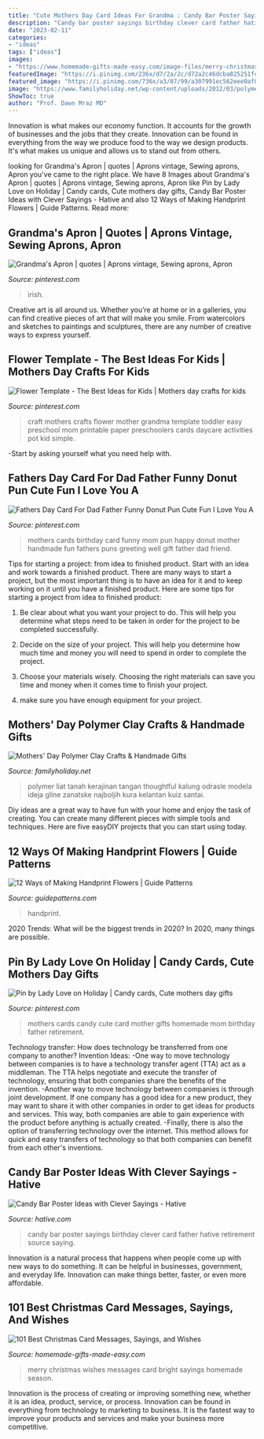 ```yaml
---
title: "Cute Mothers Day Card Ideas For Grandma : Candy Bar Poster Sayings Birthday Clever Card Father Hative Retirement Source Saying"
description: "Candy bar poster sayings birthday clever card father hative retirement source saying"
date: "2023-02-11"
categories:
- "ideas"
tags: ["ideas"]
images:
- "https://www.homemade-gifts-made-easy.com/image-files/merry-christmas-images-cstm-be-merry-and-bright-600x900.jpg"
featuredImage: "https://i.pinimg.com/236x/d7/2a/2c/d72a2c46dcba825251fcc521d7b9af40--church-ideas-banquet.jpg?nii=t"
featured_image: "https://i.pinimg.com/736x/a3/07/99/a307991ec562eee0af8e0c96a5e50ab4.jpg"
image: "https://www.familyholiday.net/wp-content/uploads/2012/03/polymer-clay-crafts-for-mothers-day-_10.jpg"
ShowToc: true
author: "Prof. Dawn Mraz MD"
---
```



Innovation is what makes our economy function. It accounts for the growth of businesses and the jobs that they create. Innovation can be found in everything from the way we produce food to the way we design products. It's what makes us unique and allows us to stand out from others.

	

		
looking for Grandma&#039;s Apron | quotes | Aprons vintage, Sewing aprons, Apron you've came to the right place. We have 8 Images about Grandma&#039;s Apron | quotes | Aprons vintage, Sewing aprons, Apron like Pin by Lady Love on Holiday | Candy cards, Cute mothers day gifts, Candy Bar Poster Ideas with Clever Sayings - Hative and also 12 Ways of Making Handprint Flowers | Guide Patterns. Read more:
		
    
## Grandma&#039;s Apron | Quotes | Aprons Vintage, Sewing Aprons, Apron

<img loading=lazy src="https://i.pinimg.com/236x/d7/2a/2c/d72a2c46dcba825251fcc521d7b9af40--church-ideas-banquet.jpg?nii=t" onerror="this.onerror=null;this.src='https://tse2.mm.bing.net/th?id=OIP.2O8v-htQlT10SJXFBoBKawAAAA&amp;pid=15.1';" alt="Grandma&#039;s Apron | quotes | Aprons vintage, Sewing aprons, Apron">

_Source: pinterest.com_

>irish. 

	

Creative art is all around us. Whether you’re at home or in a galleries, you can find creative pieces of art that will make you smile. From watercolors and sketches to paintings and sculptures, there are any number of creative ways to express yourself.

    
## Flower Template - The Best Ideas For Kids | Mothers Day Crafts For Kids

<img loading=lazy src="https://i.pinimg.com/736x/a3/07/99/a307991ec562eee0af8e0c96a5e50ab4.jpg" onerror="this.onerror=null;this.src='https://tse1.mm.bing.net/th?id=OIP.u5_YyEQOr0edNEaGWaux1wHaLH&amp;pid=15.1';" alt="Flower Template - The Best Ideas for Kids | Mothers day crafts for kids">

_Source: pinterest.com_

>craft mothers crafts flower mother grandma template toddler easy preschool mom printable paper preschoolers cards daycare activities pot kid simple. 

	

-Start by asking yourself what you need help with.

    
## Fathers Day Card For Dad Father Funny Donut Pun Cute Fun I Love You A

<img loading=lazy src="https://i.pinimg.com/736x/f6/62/aa/f662aa7a8435cc7efc5654b50ff7d772--fathers-day-cards-mothers-day-cards-to-draw.jpg" onerror="this.onerror=null;this.src='https://tse4.mm.bing.net/th?id=OIP.jKikkOcJvmQ-CSS7oA5x5wHaHa&amp;pid=15.1';" alt="Fathers Day Card For Dad Father Funny Donut Pun Cute Fun I Love You A">

_Source: pinterest.com_

>mothers cards birthday card funny mom pun happy donut mother handmade fun fathers puns greeting well gift father dad friend. 

	

Tips for starting a project: from idea to finished product.
Start with an idea and work towards a finished product. There are many ways to start a project, but the most important thing is to have an idea for it and to keep working on it until you have a finished product. Here are some tips for starting a project from idea to finished product: 
1. Be clear about what you want your project to do. This will help you determine what steps need to be taken in order for the project to be completed successfully. 

2. Decide on the size of your project. This will help you determine how much time and money you will need to spend in order to complete the project. 

3. Choose your materials wisely. Choosing the right materials can save you time and money when it comes time to finish your project. 

4. make sure you have enough equipment for your project.

    
## Mothers&#039; Day Polymer Clay Crafts &amp; Handmade Gifts

<img loading=lazy src="https://www.familyholiday.net/wp-content/uploads/2012/03/polymer-clay-crafts-for-mothers-day-_10.jpg" onerror="this.onerror=null;this.src='https://tse2.mm.bing.net/th?id=OIP.8I2cfX-zyGNWQ0UF_hIvfQHaJ4&amp;pid=15.1';" alt="Mothers&#039; Day Polymer Clay Crafts &amp; Handmade Gifts">

_Source: familyholiday.net_

>polymer liat tanah kerajinan tangan thoughtful kalung odrasle modela ideja gline zanatske najboljih kura kelantan kuiz santai. 

	

Diy ideas are a great way to have fun with your home and enjoy the task of creating. You can create many different pieces with simple tools and techniques. Here are five easyDIY projects that you can start using today.

    
## 12 Ways Of Making Handprint Flowers | Guide Patterns

<img loading=lazy src="https://www.guidepatterns.com/wp-content/uploads/2019/08/Handprint-Flower-Craft-Preschool.jpg" onerror="this.onerror=null;this.src='https://tse2.mm.bing.net/th?id=OIP.RxvKDr03eCYI137eETXbDQHaLH&amp;pid=15.1';" alt="12 Ways of Making Handprint Flowers | Guide Patterns">

_Source: guidepatterns.com_

>handprint. 

	

2020 Trends: What will be the biggest trends in 2020?
In 2020, many things are possible.

    
## Pin By Lady Love On Holiday | Candy Cards, Cute Mothers Day Gifts

<img loading=lazy src="https://i.pinimg.com/736x/aa/24/3a/aa243af4c8a1f55c09c534ab30166bdc--candy-cards-mothers-day.jpg" onerror="this.onerror=null;this.src='https://tse4.mm.bing.net/th?id=OIP.tzddJbAY0OIWuhsgWzduVQHaJ4&amp;pid=15.1';" alt="Pin by Lady Love on Holiday | Candy cards, Cute mothers day gifts">

_Source: pinterest.com_

>mothers cards candy cute card mother gifts homemade mom birthday father retirement. 

	

Technology transfer: How does technology be transferred from one company to another?
Invention Ideas: 
-One way to move technology between companies is to have a technology transfer agent (TTA) act as a middleman. The TTA helps negotiate and execute the transfer of technology, ensuring that both companies share the benefits of the invention. 
-Another way to move technology between companies is through joint development. If one company has a good idea for a new product, they may want to share it with other companies in order to get ideas for products and services. This way, both companies are able to gain experience with the product before anything is actually created. 
-Finally, there is also the option of transferring technology over the internet. This method allows for quick and easy transfers of technology so that both companies can benefit from each other's inventions.

    
## Candy Bar Poster Ideas With Clever Sayings - Hative

<img loading=lazy src="https://hative.com/wp-content/uploads/2015/01/candy-bar-sayings/12-candy-bar-saying-ideas.jpg" onerror="this.onerror=null;this.src='https://tse3.mm.bing.net/th?id=OIP.xXtAGYzQS3vZBkdTWtcs0wHaJ4&amp;pid=15.1';" alt="Candy Bar Poster Ideas with Clever Sayings - Hative">

_Source: hative.com_

>candy bar poster sayings birthday clever card father hative retirement source saying. 

	

Innovation is a natural process that happens when people come up with new ways to do something. It can be helpful in businesses, government, and everyday life. Innovation can make things better, faster, or even more affordable.

    
## 101 Best Christmas Card Messages, Sayings, And Wishes

<img loading=lazy src="https://www.homemade-gifts-made-easy.com/image-files/merry-christmas-images-cstm-be-merry-and-bright-600x900.jpg" onerror="this.onerror=null;this.src='https://tse4.mm.bing.net/th?id=OIP.fhlCYKrWZnu44OLNnszfSwHaLH&amp;pid=15.1';" alt="101 Best Christmas Card Messages, Sayings, and Wishes">

_Source: homemade-gifts-made-easy.com_

>merry christmas wishes messages card bright sayings homemade season. 

	

Innovation is the process of creating or improving something new, whether it is an idea, product, service, or process. Innovation can be found in everything from technology to marketing to business. It is the fastest way to improve your products and services and make your business more competitive.

